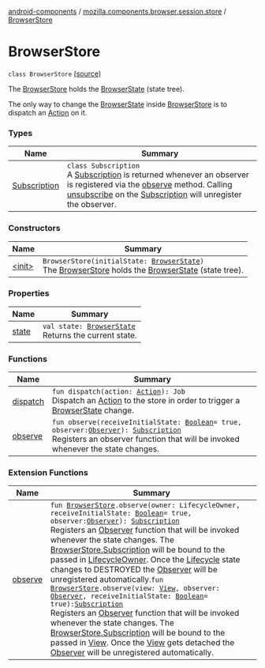 [android-components](../../index.md) / [mozilla.components.browser.session.store](../index.md) / [BrowserStore](./index.md)

# BrowserStore

`class BrowserStore` [(source)](https://github.com/mozilla-mobile/android-components/blob/master/components/browser/state/src/main/java/mozilla/components/browser/session/store/BrowserStore.kt#L23)

The [BrowserStore](./index.md) holds the [BrowserState](../../mozilla.components.browser.session.state/-browser-state/index.md) (state tree).

The only way to change the [BrowserState](../../mozilla.components.browser.session.state/-browser-state/index.md) inside [BrowserStore](./index.md) is to dispatch an [Action](../../mozilla.components.browser.session.action/-action.md) on it.

### Types

| Name | Summary |
|---|---|
| [Subscription](-subscription/index.md) | `class Subscription`<br>A [Subscription](-subscription/index.md) is returned whenever an observer is registered via the [observe](observe.md) method. Calling [unsubscribe](-subscription/unsubscribe.md) on the [Subscription](-subscription/index.md) will unregister the observer. |

### Constructors

| Name | Summary |
|---|---|
| [&lt;init&gt;](-init-.md) | `BrowserStore(initialState: `[`BrowserState`](../../mozilla.components.browser.session.state/-browser-state/index.md)`)`<br>The [BrowserStore](./index.md) holds the [BrowserState](../../mozilla.components.browser.session.state/-browser-state/index.md) (state tree). |

### Properties

| Name | Summary |
|---|---|
| [state](state.md) | `val state: `[`BrowserState`](../../mozilla.components.browser.session.state/-browser-state/index.md)<br>Returns the current state. |

### Functions

| Name | Summary |
|---|---|
| [dispatch](dispatch.md) | `fun dispatch(action: `[`Action`](../../mozilla.components.browser.session.action/-action.md)`): Job`<br>Dispatch an [Action](../../mozilla.components.browser.session.action/-action.md) to the store in order to trigger a [BrowserState](../../mozilla.components.browser.session.state/-browser-state/index.md) change. |
| [observe](observe.md) | `fun observe(receiveInitialState: `[`Boolean`](https://kotlinlang.org/api/latest/jvm/stdlib/kotlin/-boolean/index.html)` = true, observer: `[`Observer`](../-observer.md)`): `[`Subscription`](-subscription/index.md)<br>Registers an observer function that will be invoked whenever the state changes. |

### Extension Functions

| Name | Summary |
|---|---|
| [observe](../../mozilla.components.browser.session.ext/observe.md) | `fun `[`BrowserStore`](./index.md)`.observe(owner: LifecycleOwner, receiveInitialState: `[`Boolean`](https://kotlinlang.org/api/latest/jvm/stdlib/kotlin/-boolean/index.html)` = true, observer: `[`Observer`](../-observer.md)`): `[`Subscription`](-subscription/index.md)<br>Registers an [Observer](../-observer.md) function that will be invoked whenever the state changes. The [BrowserStore.Subscription](-subscription/index.md) will be bound to the passed in [LifecycleOwner](#). Once the [Lifecycle](#) state changes to DESTROYED the [Observer](../-observer.md) will be unregistered automatically.`fun `[`BrowserStore`](./index.md)`.observe(view: `[`View`](https://developer.android.com/reference/android/view/View.html)`, observer: `[`Observer`](../-observer.md)`, receiveInitialState: `[`Boolean`](https://kotlinlang.org/api/latest/jvm/stdlib/kotlin/-boolean/index.html)` = true): `[`Subscription`](-subscription/index.md)<br>Registers an [Observer](../-observer.md) function that will be invoked whenever the state changes. The [BrowserStore.Subscription](-subscription/index.md) will be bound to the passed in [View](https://developer.android.com/reference/android/view/View.html). Once the [View](https://developer.android.com/reference/android/view/View.html) gets detached the [Observer](../-observer.md) will be unregistered automatically. |
